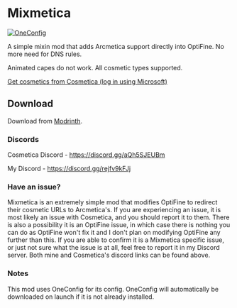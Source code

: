 # Mixmetica

[![OneConfig](https://github.com/MicrocontrollersDev/Mixmetica/assets/66657148/affc433d-1fc3-45c7-b544-0982b426793f)](https://modrinth.com/mod/oneconfig)

A simple mixin mod that adds Arcmetica support directly into OptiFine. No more need for DNS rules. 

Animated capes do not work. All cosmetic types supported.

[Get cosmetics from Cosmetica (log in using Microsoft)](https://login.cosmetica.cc/microsoft-java)

## Download

Download from [Modrinth](https://modrinth.com/mod/mixmetica).

### Discords

Cosmetica Discord - https://discord.gg/aQh5SJEUBm

My Discord - https://discord.gg/rejfv9kFJj

### Have an issue?

Mixmetica is an extremely simple mod that modifies OptiFine to redirect their cosmetic URLs to Arcmetica's. If you are experiencing an issue, it is most likely an issue with Cosmetica, and you should report it to them. There is also a possibility it is an OptiFine issue, in which case there is nothing you can do as OptiFine won't fix it and I don't plan on modifying OptiFine any further than this. If you are able to confirm it is a Mixmetica specific issue, or just not sure what the issue is at all, feel free to report it in my Discord server. Both mine and Cosmetica's discord links can be found above.

### Notes

This mod uses OneConfig for its config. OneConfig will automatically be downloaded on launch if it is not already installed.
